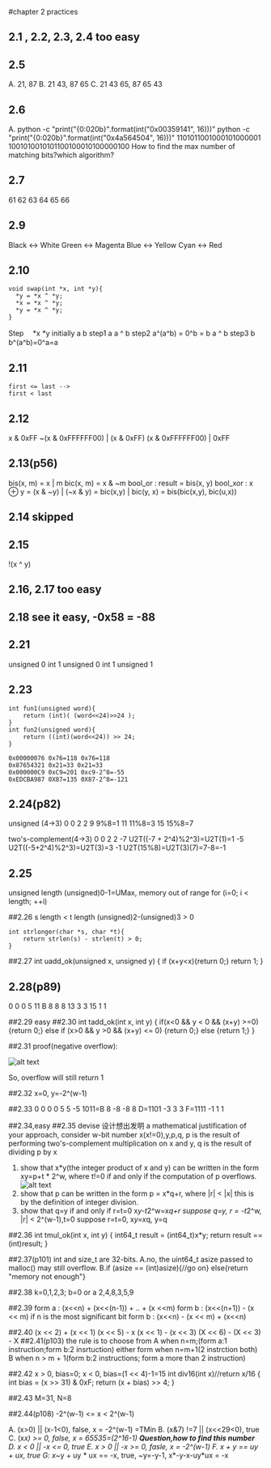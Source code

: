 #chapter 2 practices
## 2.1 , 2.2, 2.3, 2.4 too easy

## 2.5
A. 21, 87
B. 21 43, 87 65
C. 21 43 65, 87 65 43

## 2.6
A. python -c "print(\"{0:020b}\".format(int(\"0x00359141\", 16)))"
python -c "print(\"{0:020b}\".format(int(\"0x4a564504\", 16)))"
       1101011001000101000001
1001010010101100100010100000100
How to find the max number of matching bits?which algorithm?

## 2.7
61 62 63 64 65 66

## 2.9
Black <-> White
Green <-> Magenta
Blue <-> Yellow
Cyan <-> Red

## 2.10
    void swap(int *x, int *y){
      *y = *x ^ *y;
      *x = *x ^ *y;
      *y = *x ^ *y;      
    }

Step　     *x                    *y
initially  a                     b
step1      a                     a ^ b
step2      a^(a^b) = 0^b = b     a ^ b
step3      b                     b^(a^b)=0^a=a

## 2.11
    first <= last -->
    first < last

## 2.12
x & 0xFF
~(x & 0xFFFFFF00) | (x & 0xFF)
(x & 0xFFFFFF00) | 0xFF

## 2.13(p56)
bis(x, m) = x | m
bic(x, m) = x & ~m
bool_or : result = bis(x, y)
bool_xor : x ⊕ y = (x & ~y) | (~x & y) = bic(x,y) | bic(y, x) = bis(bic(x,y), bic(u,x))

## 2.14 skipped
## 2.15
!(x ^ y)
## 2.16, 2.17 too easy
## 2.18 see it easy, -0x58 = -88
## 2.21
unsigned 0
int 1
unsigned 0 
int 1
unsigned 1

## 2.23
    int fun1(unsigned word){
        return (int)( (word<<24)>>24 );
    }
    int fun2(unsigned word){
        return ((int)(word<<24)) >> 24;
    }

    0x00000076 0x76=118 0x76=118
    0x87654321 0x21=33 0x21=33
    0x000000C9 0xC9=201 0xc9-2^8=-55
    0xEDCBA987 0X87=135 0X87-2^8=-121

## 2.24(p82)
unsigned (4->3) 
0 0
2 2
9 9%8=1
11 11%8=3
15 15%8=7

two's-complement(4->3)
0 0
2 2
-7 U2T((-7 + 2^4)%2^3)=U2T(1)=1
-5 U2T((-5+2^4)%2^3)=U2T(3)=3
-1 U2T(15%8)=U2T(3)(7)=7-8=-1

## 2.25
unsigned length
(unsigned)0-1=UMax, memory out of range
for (i=0; i < length; ++i)

##2.26
s length < t length
(unsigned)2-(unsigned)3 > 0

    int strlonger(char *s, char *t){
        return strlen(s) - strlen(t) > 0;
    }

##2.27
    int uadd_ok(unsigned x, unsigned y)
    {
      if (x+y<x){return 0;}
      return 1;
    }

## 2.28(p89)
0 0 0
5 11 B
8 8 8
13 3 3
15 1 1

##2.29 easy
##2.30
    int tadd_ok(int x, int y)
    {
      if(x<0 && y < 0 && (x+y) >=0)
      {return 0;}
      else if (x>0 && y >0 && (x+y) <= 0)
      {return 0;}
      else
      {return 1;}
    }

##2.31
proof(negative overflow):

![alt text](http://7xp1jz.com1.z0.glb.clouddn.com/csapp/2/practise213.png "detection")

So, overflow will still return 1

##2.32
x=0, y=-2^(w-1)

##2.33
0 0 0 0
5 5 -5 1011=B
8 -8 -8 8
D=1101 -3 3 3
F=1111 -1 1 1

##2.34,easy
##2.35
devise 设计想出发明 a mathematical justification of your approach, consider w-bit number x(x!=0),y,p,q, p is the result of performing two's-complement multiplication on x and y, q is the result of dividing p by x

1. show that x*y(the integer product of x and y) can be written in the form xy=p+t * 2^w, where t!=0 if and only if the computation of p overflows.
![alt text](http://7xp1jz.com1.z0.glb.clouddn.com/csapp/2/practise235.png "practise")
2. show that p can be written in the form p = x*q+r, where |r| < |x|
this is by the definition of integer division.
3. show that q=y if and only if r=t=0
x*y-t*2^w=x*q+r
suppose q=y, r = -t*2^w, |r| < 2^(w-1),t=0
suppose r=t=0, x*y=x*q, y=q

##2.36
    int tmul_ok(int x, int y)
    {
      int64_t result = (int64_t)x*y;
      return result == (int)result;
    }

##2.37(p101)
int and size_t are 32-bits.
A.no, the uint64_t asize passed to malloc() may still overflow.
B.if (asize == (int)asize){//go on}
else{return "memory not enough"}

##2.38
k=0,1,2,3; b=0 or a
2,4,8,3,5,9

##2.39
form a : (x<<n) + (x<<(n-1)) + .. + (x <<m)
form b : (x<<(n+1)) - (x << m)
if n is the most significant bit 
form b : (x<<n) - (x << m) + (x<<n)

##2.40
(x << 2) + (x << 1)
(x << 5) - x
(x << 1) - (x << 3)
(X << 6) - (X << 3) - X
##2.41(p103)
the rule is to choose from 
A when n=m;(form a:1 instruction;form b:2 insrtuction)
either form when n=m+1(2 instrction both)
B when n > m + 1(form b:2 instructions; form a more than 2 instruction)
 
##2.42
x > 0, bias=0;
x < 0, bias=(1 << 4)-1=15
int div16(int x)//return x/16
{
  int bias = (x >> 31) & 0xF;
  return (x + bias) >> 4;
}

##2.43
M=31, N=8

##2.44(p108)
-2^(w-1) <= x < 2^(w-1)

A. (x>0) || (x-1<0), false, x = -2^(w-1) =TMin
B. (x&7) !=7 || (x<<29<0), true
C. (x*x) >= 0, false, x = 65535=(2^16-1) **Question,how to find this number**
D. x < 0 || -x <= 0, true
E. x > 0 || -x >= 0, fasle, x = -2^(w-1)
F. x + y == uy + ux, true
G: x*~y + uy * ux == -x,  true, ~y=-y-1, x*-y-x-uy*ux = -x